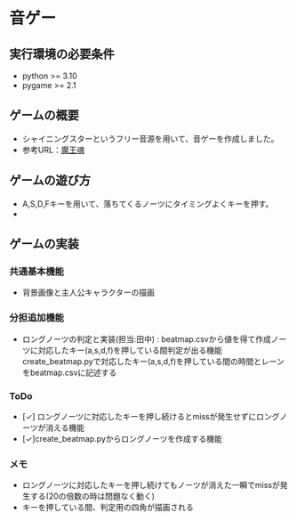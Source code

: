 # 音ゲー

## 実行環境の必要条件
* python >= 3.10
* pygame >= 2.1

## ゲームの概要
* シャイニングスターというフリー音源を用いて、音ゲーを作成しました。
* 参考URL：[魔王魂](https://maou.audio/14_shining_star/#google_vignette)

## ゲームの遊び方
* A,S,D,Fキーを用いて、落ちてくるノーツにタイミングよくキーを押す。
* 

## ゲームの実装
### 共通基本機能
* 背景画像と主人公キャラクターの描画

### 分担追加機能
* ロングノーツの判定と実装(担当:田中) : beatmap.csvから値を得て作成ノーツに対応したキー(a,s,d,f)を押している間判定が出る機能
create_beatmap.pyで対応したキー(a,s,d,f)を押している間の時間とレーンをbeatmap.csvに記述する



### ToDo
- [✓] ロングノーツに対応したキーを押し続けるとmissが発生せずにロングノーツが消える機能
- [✓]create_beatmap.pyからロングノーツを作成する機能

### メモ
* ロングノーツに対応したキーを押し続けてもノーツが消えた一瞬でmissが発生する(20の倍数の時は問題なく動く)
* キーを押している間、判定用の四角が描画される
